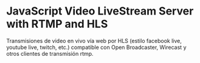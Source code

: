 # JavaScript Video LiveStream Server with RTMP and HLS
Transmisiones de video en vivo vía web por HLS (estilo facebook live, youtube live, twitch, etc.) compatible con Open Broadcaster, Wirecast y otros clientes de transmisión rtmp.
